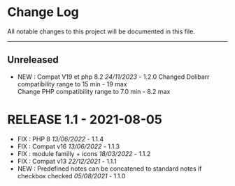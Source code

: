 # Change Log
All notable changes to this project will be documented in this file.
___

## Unreleased
- NEW : Compat V19 et php 8.2 *24/11/2023* - 1.2.0
  Changed Dolibarr compatibility range to 15 min - 19 max  
  Change PHP compatibility range to 7.0 min - 8.2 max

# RELEASE 1.1 - 2021-08-05

- FIX : PHP 8 *13/06/2022* - 1.1.4
- FIX : Compat v16 *13/06/2022* - 1.1.3
- FIX : module familly + icons *18/03/2022* - 1.1.2
- FIX : Compat v13 *22/12/2021* - 1.1.1
- NEW : Predefined notes can be concatened to standard notes if checkbox checked *05/08/2021* - 1.1.0
